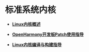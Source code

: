 # 标准系统内核<a name="ZH-CN_TOPIC_0000001111199444"></a>

-   **[Linux内核概述](kernel-standard-des.md)**  

-   **[OpenHarmony开发板Patch使用指导](kernel-standard-patch.md)**  

-   **[Linux内核编译与构建指导](kernel-standard-build.md)**  



